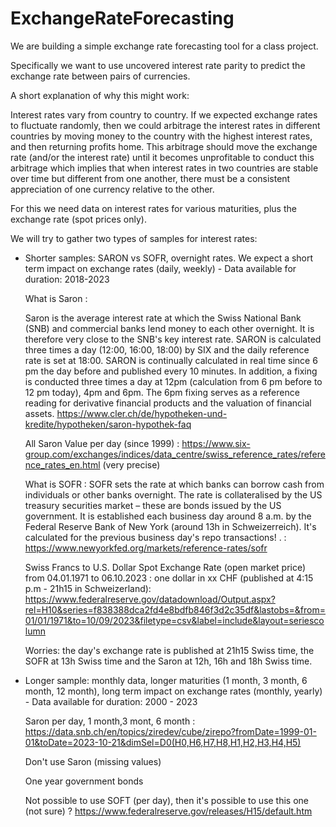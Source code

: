 # ExchangeRateForecasting
We are building a simple exchange rate forecasting tool for a class project.

Specifically we want to use uncovered interest rate parity to predict the exchange rate between pairs of currencies.

A short explanation of why this might work:

Interest rates vary from country to country. If we expected exchange rates to fluctuate randomly, then we could arbitrage the interest rates in different countries by moving money to the country with the highest interest rates, and then returning profits home. This arbitrage should move the exchange rate (and/or the interest rate) until it becomes unprofitable to conduct this arbitrage which implies that when interest rates in two countries are stable over time but different from one another, there must be a consistent appreciation of one currency relative to the other.



For this we need data on interest rates for various maturities, plus the exchange rate (spot prices only).


We will try to gather two types of samples for interest rates:  

- Shorter samples: SARON vs SOFR, overnight rates. We expect a short term impact on exchange rates (daily, weekly) - Data available for duration: 2018-2023  

  What is Saron :
  
  Saron is the average interest rate at which the Swiss National Bank (SNB) and commercial banks lend money to each other overnight. It is therefore very close to the SNB's key interest rate. SARON is calculated three times a day (12:00, 16:00, 18:00) by SIX and the daily reference rate is set at 18:00. SARON is continually calculated in real time since 6 pm the day before and published every 10 minutes. In addition, a fixing is conducted three times a day at 12pm (calculation from 6 pm before to 12 pm today), 4pm and 6pm. The 6pm fixing serves as a reference reading for derivative financial products and the valuation of financial assets. https://www.cler.ch/de/hypotheken-und-kredite/hypotheken/saron-hypothek-faq
  
  All Saron Value per day (since 1999) : https://www.six-group.com/exchanges/indices/data_centre/swiss_reference_rates/reference_rates_en.html (very precise)
  
  What is SOFR : SOFR sets the rate at which banks can borrow cash from individuals or other banks overnight. The rate is collateralised by the US treasury securities market – these are bonds issued by the US government. It is established each business day around 8 a.m. by the Federal Reserve Bank of New York (around 13h in Schweizerreich). It's calculated for the previous business day's repo transactions! . : https://www.newyorkfed.org/markets/reference-rates/sofr
  
  Swiss Francs to U.S. Dollar Spot Exchange Rate (open market price) from 04.01.1971 to 06.10.2023 : one dollar in xx CHF (published at 4:15 p.m - 21h15 in Schweizerland): 
  https://www.federalreserve.gov/datadownload/Output.aspx?rel=H10&series=f838388dca2fd4e8bdfb846f3d2c35df&lastobs=&from=01/01/1971&to=10/09/2023&filetype=csv&label=include&layout=seriescolumn

  Worries: the day's exchange rate is published at 21h15 Swiss time, the SOFR at 13h Swiss time and the Saron at 12h, 16h and 18h Swiss time.

- Longer sample: monthly data, longer maturities (1 month, 3 month, 6 month, 12 month), long term impact on exchange rates (monthly, yearly) - Data available for duration: 2000 - 2023

  Saron per day, 1 month,3 mont, 6 month : https://data.snb.ch/en/topics/ziredev/cube/zirepo?fromDate=1999-01-01&toDate=2023-10-21&dimSel=D0(H0,H6,H7,H8,H1,H2,H3,H4,H5)

  Don't use Saron (missing values)

  One year government bonds

  Not possible to use SOFT (per day), then it's possible to use this one (not sure) ? https://www.federalreserve.gov/releases/H15/default.htm

